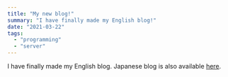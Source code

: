```yaml
---
title: "My new blog!"
summary: "I have finally made my English blog!"
date: "2021-03-22"
tags:
  - "programming"
  - "server"
---
```


I have finally made my English blog. Japanese blog is also available [here](/ja).

